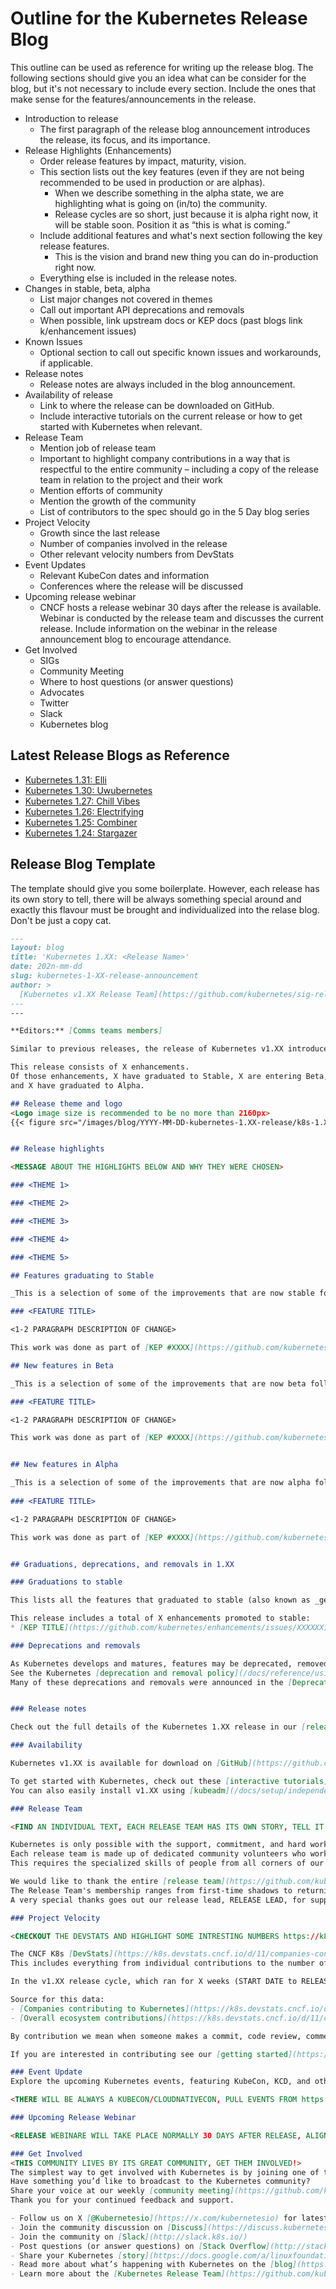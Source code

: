 # Outline for the Kubernetes Release Blog
This outline can be used as reference for writing up the release blog. The following sections should give you an idea what can be consider for the blog, but it's not necessary to include every section. Include the ones that make sense for the features/announcements in the release.

* Introduction to release
    * The first paragraph of the release blog announcement introduces the release, its focus, and its importance.
* Release Highlights (Enhancements)
    * Order release features by impact, maturity, vision.
    * This section lists out the key features (even if they are not being recommended to be used in production or are alphas).
        * When we describe something in the alpha state, we are highlighting what is going on (in/to) the community.
        * Release cycles are so short, just because it is alpha right now, it will be stable soon. Position it as “this is what is coming.”
    * Include additional features and what's next section following the key release features.
        * This is the vision and brand new thing you can do in-production right now.
    * Everything else is included in the release notes.
* Changes in stable, beta, alpha
    * List major changes not covered in themes
    * Call out important API deprecations and removals
    * When possible, link upstream docs or KEP docs (past blogs link k/enhancement issues)
* Known Issues
    * Optional section to call out specific known issues and workarounds, if applicable.
* Release notes
    * Release notes are always included in the blog announcement.
* Availability of release
    * Link to where the release can be downloaded on GitHub.
    * Include interactive tutorials on the current release or how to get started with Kubernetes when relevant.
* Release Team
    * Mention job of release team
    * Important to highlight company contributions in a way that is respectful to the entire community – including a copy of the release team in relation to the project and their work
    * Mention efforts of community
    * Mention the growth of the community
    * List of contributors to the spec should go in the 5 Day blog series
* Project Velocity
    * Growth since the last release
    * Number of companies involved in the release
    * Other relevant velocity numbers from DevStats
* Event Updates
    * Relevant KubeCon dates and information
    * Conferences where the release will be discussed
* Upcoming release webinar
    * CNCF hosts a release webinar 30 days after the release is available. Webinar is conducted by the release team and discusses the current release. Include information on the webinar in the release announcement blog to encourage attendance.
* Get Involved
    * SIGs
    * Community Meeting
    * Where to host questions (or answer questions) 
    * Advocates
    * Twitter
    * Slack
    * Kubernetes blog

## Latest Release Blogs as Reference
* [Kubernetes 1.31: Elli](https://kubernetes.io/blog/2024/08/13/kubernetes-v1-31-release/)
* [Kubernetes 1.30: Uwubernetes](https://kubernetes.io/blog/2024/04/17/kubernetes-v1-30-release/)
* [Kubernetes 1.27: Chill Vibes](https://kubernetes.io/blog/2023/04/11/kubernetes-v1-27-release/)
* [Kubernetes 1.26: Electrifying](https://kubernetes.io/blog/2022/12/09/kubernetes-v1-26-release/)
* [Kubernetes 1.25: Combiner](https://kubernetes.io/blog/2022/08/23/kubernetes-v1-25-release/)
* [Kubernetes 1.24: Stargazer](https://kubernetes.io/blog/2022/05/03/kubernetes-1-24-release-announcement/)


## Release Blog Template

The template should give you some boilerplate. However, each release has its own story to tell, there will be always something special around and exactly this flavour must be brought and individualized into the relase blog. Don't be just a copy cat.

```md
---
layout: blog
title: 'Kubernetes 1.XX: <Release Name>'
date: 202n-mm-dd
slug: kubernetes-1-XX-release-announcement
author: >
  [Kubernetes v1.XX Release Team](https://github.com/kubernetes/sig-release/blob/master/releases/release-1.XX/release-team.md)
---
---

**Editors:** [Comms teams members]

Similar to previous releases, the release of Kubernetes v1.XX introduces new stable, beta, and alpha features. The consistent delivery of high-quality releases underscores the strength of our development cycle and the vibrant support from our community.

This release consists of X enhancements.
Of those enhancements, X have graduated to Stable, X are entering Beta, 
and X have graduated to Alpha.

## Release theme and logo
<Logo image size is recommended to be no more than 2160px>
{{< figure src="/images/blog/YYYY-MM-DD-kubernetes-1.XX-release/k8s-1.XX.png" alt="Kubernetes v1.XX <release theme> logo" class="release-logo" >}}


## Release highlights

<MESSAGE ABOUT THE HIGHLIGHTS BELOW AND WHY THEY WERE CHOSEN>

### <THEME 1>

### <THEME 2>

### <THEME 3>

### <THEME 4>

### <THEME 5>

## Features graduating to Stable

_This is a selection of some of the improvements that are now stable following the v1.XX release._

### <FEATURE TITLE>

<1-2 PARAGRAPH DESCRIPTION OF CHANGE>

This work was done as part of [KEP #XXXX](https://github.com/kubernetes/enhancements/issues/XXXX) led by [SIG XXXX](https://github.com/kubernetes/community/tree/master/sig-XXXXX).

## New features in Beta

_This is a selection of some of the improvements that are now beta following the v1.XX release._

### <FEATURE TITLE>

<1-2 PARAGRAPH DESCRIPTION OF CHANGE>

This work was done as part of [KEP #XXXX](https://github.com/kubernetes/enhancements/issues/XXXX) led by [SIG XXXX](https://github.com/kubernetes/community/tree/master/sig-XXXXX).


## New features in Alpha

_This is a selection of some of the improvements that are now alpha following the v1.XX release._
    
### <FEATURE TITLE>

<1-2 PARAGRAPH DESCRIPTION OF CHANGE>

This work was done as part of [KEP #XXXX](https://github.com/kubernetes/enhancements/issues/XXXX) led by [SIG XXXX](https://github.com/kubernetes/community/tree/master/sig-XXXXX).


## Graduations, deprecations, and removals in 1.XX

### Graduations to stable

This lists all the features that graduated to stable (also known as _general availability_). For a full list of updates including new features and graduations from alpha to beta, see the release notes.

This release includes a total of X enhancements promoted to stable:
* [KEP TITLE](https://github.com/kubernetes/enhancements/issues/XXXXXX)

### Deprecations and removals 

As Kubernetes develops and matures, features may be deprecated, removed, or replaced with better ones for the project's overall health. 
See the Kubernetes [deprecation and removal policy](/docs/reference/using-api/deprecation-policy/) for more details on this process.
Many of these deprecations and removals were announced in the [Deprecations and Removals blog](LINK TO MID-CYCLE BLOG)


### Release notes

Check out the full details of the Kubernetes 1.XX release in our [release notes](https://github.com/kubernetes/kubernetes/blob/master/CHANGELOG/CHANGELOG-1.XX.md).

### Availability

Kubernetes v1.XX is available for download on [GitHub](https://github.com/kubernetes/kubernetes/releases/tag/v1.XX.0) or on the [Kubernetes download page](/releases/download/). 

To get started with Kubernetes, check out these [interactive tutorials](/docs/tutorials/) or run local Kubernetes clusters using [minikube](https://minikube.sigs.k8s.io/).
You can also easily install v1.XX using [kubeadm](/docs/setup/independent/create-cluster-kubeadm/). 

### Release Team

<FIND AN INDIVIDUAL TEXT, EACH RELEASE TEAM HAS ITS OWN STORY, TELL IT! BELOW IS AN EXAMPLE FROM PAST RELEASES>

Kubernetes is only possible with the support, commitment, and hard work of its community. 
Each release team is made up of dedicated community volunteers who work together to build the many pieces that make up the Kubernetes releases you rely on. 
This requires the specialized skills of people from all corners of our community, from the code itself to its documentation and project management.

We would like to thank the entire [release team](https://github.com/kubernetes/sig-release/blob/master/releases/release-1.XX/release-team.md) for the hours spent hard at work to deliver the Kubernetes v1.31 release to our community. 
The Release Team's membership ranges from first-time shadows to returning team leads with experience forged over several release cycles. 
A very special thanks goes out our release lead, RELEASE LEAD, for supporting us through a successful release cycle, advocating for us, making sure that we could all contribute in the best way possible, and challenging us to improve the release process.

### Project Velocity

<CHECKOUT THE DEVSTATS AND HIGHLIGHT SOME INTRESTING NUMBERS https://k8s.devstats.cncf.io/d/12/dashboards?orgId=1&refresh=15m, INCLUDE ANY INTERESTED DATA YOU FIND FOR THE CYCLE>

The CNCF K8s [DevStats](https://k8s.devstats.cncf.io/d/11/companies-contributing-in-repository-groups?orgId=1&var-period=m&var-repogroup_name=All) project aggregates a number of interesting data points related to the velocity of Kubernetes and various sub-projects. 
This includes everything from individual contributions to the number of companies that are contributing and is an illustration of the depth and breadth of effort that goes into evolving this ecosystem.

In the v1.XX release cycle, which ran for X weeks (START DATE to RELEASE DATE), we saw contributions to Kubernetes from X different companies and X individuals.

Source for this data: 
- [Companies contributing to Kubernetes](https://k8s.devstats.cncf.io/d/11/companies-contributing-in-repository-groups?orgId=1&from=1715032800000&to=1723586399000&var-period=d28&var-repogroup_name=Kubernetes&var-repo_name=kubernetes%2Fkubernetes)
- [Overall ecosystem contributions](https://k8s.devstats.cncf.io/d/11/companies-contributing-in-repository-groups?orgId=1&from=1715032800000&to=1723586399000&var-period=d28&var-repogroup_name=All&var-repo_name=kubernetes%2Fkubernetes)

By contribution we mean when someone makes a commit, code review, comment, creates an issue or PR, reviews a PR (including blogs and documentation) or comments on issues and PRs.

If you are interested in contributing see our [getting started](https://www.kubernetes.dev/docs/guide/#getting-started) page. 

### Event Update
Explore the upcoming Kubernetes events, featuring KubeCon, KCD, and other notable conferences worldwide.

<THERE WILL BE ALWAYS A KUBECON/CLOUDNATIVECON, PULL EVENTS FROM https://community.cncf.io/events/#/list, GIVE THE LATEST INFORMATION>

### Upcoming Release Webinar

<RELEASE WEBINARE WILL TAKE PLACE NORMALLY 30 DAYS AFTER RELEASE, ALIGN WITH CNCF TO HIGHLIGHT THE WEBINAR>

### Get Involved
<THIS COMMUNITY LIVES BY ITS GREAT COMMUNITY, GET THEM INVOLVED!>
The simplest way to get involved with Kubernetes is by joining one of the many [Special Interest Groups](https://github.com/kubernetes/community/blob/master/sig-list.md) (SIGs) that align with your interests. 
Have something you’d like to broadcast to the Kubernetes community? 
Share your voice at our weekly [community meeting](https://github.com/kubernetes/community/tree/master/communication), and through the channels below. 
Thank you for your continued feedback and support.

- Follow us on X [@Kubernetesio](https://x.com/kubernetesio) for latest updates
- Join the community discussion on [Discuss](https://discuss.kubernetes.io/)
- Join the community on [Slack](http://slack.k8s.io/)
- Post questions (or answer questions) on [Stack Overflow](http://stackoverflow.com/questions/tagged/kubernetes)
- Share your Kubernetes [story](https://docs.google.com/a/linuxfoundation.org/forms/d/e/1FAIpQLScuI7Ye3VQHQTwBASrgkjQDSS5TP0g3AXfFhwSM9YpHgxRKFA/viewform)
- Read more about what’s happening with Kubernetes on the [blog](https://kubernetes.io/blog/)
- Learn more about the [Kubernetes Release Team](https://github.com/kubernetes/sig-release/tree/master/release-team)
```
